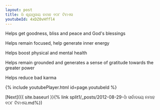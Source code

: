 ```yaml
---
layout: post
title: ଓଁ ଶୂୟମୁନାୟ ନମାହ ୧୦୮ ଟିମଏସ
youtubeId: 4xDZ0vHffl4
---
```

 
 
Helps get goodness, bliss and peace and God's blessings
 
Helps remain focused, help generate inner energy 
 
Helps boost physical and mental health 
 
Helps remain grounded and generates a sense of gratitude towards the greater power 
 
Helps reduce bad karma
 
 
 
 


{% include youtubePlayer.html id=page.youtubeId %}
 
[Next]({{ site.baseurl }}{% link  split1/_posts/2012-08-29-ଓଁ ସର୍ବାଦୟେ ନମାହ ୧୦୮ ଟିମଏସ.md%})
 
